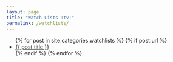 ```yaml
---
layout: page
title: "Watch Lists :tv:"
permalink: /watchlists/
---
```


<ul>
  {% for post in site.categories.watchlists %}
    {% if post.url %}
      <li>
        <a href="{{ post.url }}" target="_blank">
          {{ post.title }}
        </a>
      </li>
    {% endif %}
  {% endfor %}
</ul>
